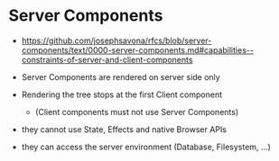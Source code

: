 # Server Components

- https://github.com/josephsavona/rfcs/blob/server-components/text/0000-server-components.md#capabilities--constraints-of-server-and-client-components

- Server Components are rendered on server side only
- Rendering the tree stops at the first Client component
  - (Client components must not use Server Components)
- they cannot use State, Effects and native Browser APIs
- they can access the server environment (Database, Filesystem, ...)